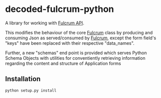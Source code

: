 # decoded-fulcrum-python

A library for working with [Fulcrum API](http://fulcrumapp.com/developers/api/).

This modifies the behaviour of the core [Fulcrum](hhttps://github.com/fulcrumapp/fulcrum-python) class by producing and
consuming Json as served/consumed by [Fulcrum](hhttps://github.com/fulcrumapp/fulcrum-python), except the form field's
"keys" have been replaced with their respective "data_names".

 Further, a new "schemas" end point is provided which serves Python Schema Objects with utilities for conventiently
 retrieving  information regarding the content and structure of Application forms

## Installation

    python setup.py install

